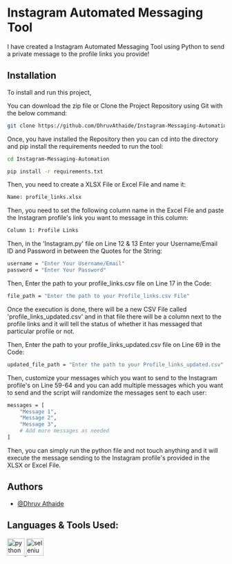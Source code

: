 
# Instagram Automated Messaging Tool

I have created a Instagram Automated Messaging Tool using Python to send a private message to the profile links you provide!


## Installation

To install and run this project,

You can download the zip file or Clone the Project Repository using Git with the below command:
```bash
git clone https://github.com/DhruvAthaide/Instagram-Messaging-Automation.git
```


Once, you have installed the Repository then you can cd into the directory and pip install the requirements needed to run the tool:
```bash
cd Instagram-Messaging-Automation
```

```bash
pip install -r requirements.txt
```

Then, you need to create a XLSX File or Excel File and name it:
```bash
Name: profile_links.xlsx
```

Then, you need to set the following column name in the Excel File and paste the Instagram profile's link you want to message in this column:
```bash
Column 1: Profile Links
```


Then, in the 'Instagram.py' file on Line 12 & 13 Enter your Username/Email ID and Password in between the Quotes for the String:
```bash
username = "Enter Your Username/Email"
password = "Enter Your Password"
```

Then, Enter the path to your profile_links.csv file on Line 17 in the Code:
```bash
file_path = "Enter the path to your Profile_links.csv File"
```

Once the execution is done, there will be a new CSV File called 'profile_links_updated.csv' and in that file there will be a column next to the profile links and it will tell the status of whether it has messaged that particular profile or not. 

Then, Enter the path to your profile_links_updated.csv file on Line 69 in the Code:
```bash
updated_file_path = "Enter the path to your Profile_links_updated.csv"
```


Then, customize your messages which you want to send to the Instagram profile's on Line 59-64 and you can add multiple messages which you want to send and the script will randomize the messages sent to each user:
```bash
messages = [
    "Message 1",
    "Message 2",
    "Message 3",
    # Add more messages as needed
]
```

Then, you can simply run the python file and not touch anything and it will execute the message sending to the Instagram profile's provided in the XLSX or Excel File.


## Authors

- [@Dhruv Athaide](https://github.com/DhruvAthaide)


## Languages & Tools Used:
<p align="left"> 
<a href="https://www.python.org/" target="_blank" rel="noreferrer"> <img src="https://cdn.jsdelivr.net/gh/devicons/devicon/icons/python/python-original.svg" alt="python" width="40" height="40"/> </a>
<a href="https://www.selenium.dev/" target="_blank" rel="noreferrer"> <img src="https://cdn.jsdelivr.net/gh/devicons/devicon/icons/selenium/selenium-original.svg" alt="selenium" width="40" height="40"/> </a>
</p>